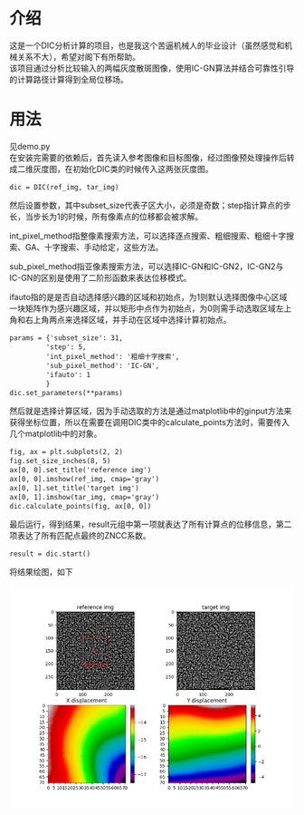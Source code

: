 # 介绍
这是一个DIC分析计算的项目，也是我这个苦逼机械人的毕业设计（虽然感觉和机械关系不大），希望对阁下有所帮助。    
该项目通过分析比较输入的两幅灰度散斑图像，使用IC-GN算法并结合可靠性引导的计算路径计算得到全局位移场。   
# 用法
见demo.py          
在安装完需要的依赖后，首先读入参考图像和目标图像，经过图像预处理操作后转成二维灰度图，在初始化DIC类的时候传入这两张灰度图。        

    dic = DIC(ref_img, tar_img)  

然后设置参数，其中subset_size代表子区大小，必须是奇数；step指计算点的步长，当步长为1的时候，所有像素点的位移都会被求解。    
  
int_pixel_method指整像素搜索方法，可以选择逐点搜索、粗细搜索、粗细十字搜索、GA、十字搜索、手动给定，这些方法。     

sub_pixel_method指亚像素搜索方法，可以选择IC-GN和IC-GN2，IC-GN2与IC-GN的区别是使用了二阶形函数来表达位移模式。   

ifauto指的是是否自动选择感兴趣的区域和初始点，为1则默认选择图像中心区域 一块矩阵作为感兴趣区域，并以矩形中点作为初始点，为0则需手动选取区域左上角和右上角两点来选择区域，并手动在区域中选择计算初始点。    

    params = {'subset_size': 31,  
             'step': 5,  
             'int_pixel_method': '粗细十字搜索',  
             'sub_pixel_method': 'IC-GN',  
             'ifauto': 1  
             }  
    dic.set_parameters(**params)  

然后就是选择计算区域，因为手动选取的方法是通过matplotlib中的ginput方法来获得坐标位置，所以在需要在调用DIC类中的calculate_points方法时，需要传入几个matplotlib中的对象。   

    fig, ax = plt.subplots(2, 2)  
    fig.set_size_inches(8, 5)  
    ax[0, 0].set_title('reference img')  
    ax[0, 0].imshow(ref_img, cmap='gray')  
    ax[0, 1].set_title('target img')  
    ax[0, 1].imshow(tar_img, cmap='gray')  
    dic.calculate_points(fig, ax[0, 0])  

最后运行，得到结果，result元组中第一项就表达了所有计算点的位移信息，第二项表达了所有匹配点最终的ZNCC系数。 

    result = dic.start()  

将结果绘图，如下

![img.png](./img/img.png)
